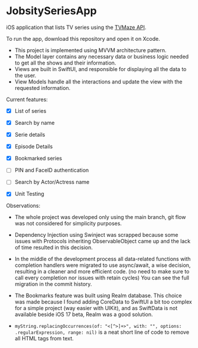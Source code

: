 # JobsitySeriesApp
iOS application that lists TV series using the [TVMaze API](https://www.tvmaze.com/api).

To run the app, download this repository and open it on Xcode.

* This project is implemented using MVVM architecture pattern.
* The Model layer contains any necessary data or business logic needed to get all the shows and their information.
* Views are built in SwiftUI, and responsible for displaying all the data to the user.
* View Models handle all the interactions and update the view with the requested information.

Current features:
- [x] List of series
- [x] Search by name
- [x] Serie details
- [x] Episode Details
- [x] Bookmarked series
- [ ] PIN and FaceID authentication
- [ ] Search by Actor/Actress name
- [x] Unit Testing


Observations:
* The whole project was developed only using the main branch, git flow was not considered for simplicity purposes.

* Dependency Injection using Swinject was scrapped because some issues with Protocols inheriting ObservableObject came up and the lack of time resulted in this decision.

* In the middle of the development process all data-related functions with completion handlers were migrated to use async/await, a wise decision, resulting in a cleaner and more efficient code. (no need to make sure to call every completion nor issues with retain cycles) You can see the full migration in the commit history.

* The Bookmarks feature was built using Realm database. This choice was made because I found adding CoreData to SwiftUI a bit too complex for a simple project (way easier with UIKit), and as SwiftData is not available beside iOS 17 beta, Realm was a good solution.

* `myString.replacingOccurrences(of: "<[^>]+>", with: "", options: .regularExpression, range: nil)` is a neat short line of code to remove all HTML tags from text.

